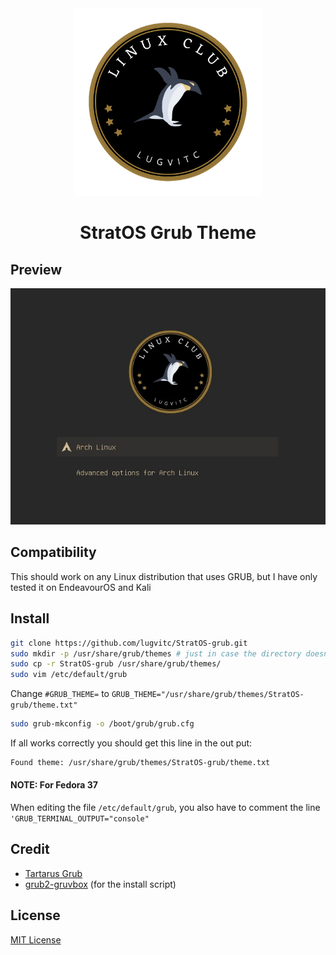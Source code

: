 <div align="center">
    <img src="/img/README-decorator.png" width=300/><br/>
    <h1> StratOS Grub Theme</h1>
</div>

## Preview

![preview](/img/low-res.jpeg)

## Compatibility

This should work on any Linux distribution that uses GRUB, but I have only tested it on EndeavourOS and Kali

## Install

```bash
git clone https://github.com/lugvitc/StratOS-grub.git
sudo mkdir -p /usr/share/grub/themes # just in case the directory doesn't exist
sudo cp -r StratOS-grub /usr/share/grub/themes/
sudo vim /etc/default/grub
```

Change `#GRUB_THEME=` to
`GRUB_THEME="/usr/share/grub/themes/StratOS-grub/theme.txt"`

```bash
sudo grub-mkconfig -o /boot/grub/grub.cfg
```

If all works correctly you should get this line in the out put:

```bash
Found theme: /usr/share/grub/themes/StratOS-grub/theme.txt
```

#### NOTE: For Fedora 37

When editing the file `/etc/default/grub`, you also have to comment the line `'GRUB_TERMINAL_OUTPUT="console"`

## Credit

- [Tartarus Grub](https://github.com/AllJavi/tartarus-grub)
- [grub2-gruvbox](https://git.fs.lmu.de/adnan/grub2-gruvbox) (for the install script)

## License

[MIT License](./LICENSE)
